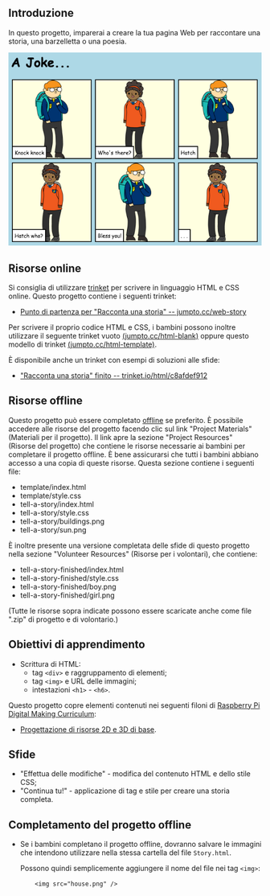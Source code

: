 ## Introduzione

In questo progetto, imparerai a creare la tua pagina Web per raccontare una storia, una barzelletta o una poesia.

![screenshot](images/story-final.png)

## Risorse online

Si consiglia di utilizzare [trinket](https://trinket.io/) per scrivere in linguaggio HTML e CSS online. Questo progetto contiene i seguenti trinket:

+ [Punto di partenza per "Racconta una storia" -- jumpto.cc/web-story](http://jumpto.cc/web-story)

Per scrivere il proprio codice HTML e CSS, i bambini possono inoltre utilizzare il seguente trinket vuoto [(jumpto.cc/html-blank)](http://jumpto.cc/html-blank) oppure questo modello di trinket [(jumpto.cc/html-template)](http://jumpto.cc/html-template).

È disponibile anche un trinket con esempi di soluzioni alle sfide:

+ ["Racconta una storia" finito -- trinket.io/html/c8afdef912](https://trinket.io/html/c8afdef912)

## Risorse offline
Questo progetto può essere completato [offline](https://www.codeclubprojects.org/en-GB/resources/webdev-working-offline/) se preferito. È possibile accedere alle risorse del progetto facendo clic sul link "Project Materials" (Materiali per il progetto). Il link apre la sezione "Project Resources" (Risorse del progetto) che contiene le risorse necessarie ai bambini per completare il progetto offline. È bene assicurarsi che tutti i bambini abbiano accesso a una copia di queste risorse. Questa sezione contiene i seguenti file:

+ template/index.html
+ template/style.css
+ tell-a-story/index.html
+ tell-a-story/style.css
+ tell-a-story/buildings.png
+ tell-a-story/sun.png

È inoltre presente una versione completata delle sfide di questo progetto nella sezione "Volunteer Resources" (Risorse per i volontari), che contiene:

+ tell-a-story-finished/index.html
+ tell-a-story-finished/style.css
+ tell-a-story-finished/boy.png
+ tell-a-story-finished/girl.png

(Tutte le risorse sopra indicate possono essere scaricate anche come file ".zip" di progetto e di volontario.)

## Obiettivi di apprendimento
+ Scrittura di HTML:
	+ tag `<div>` e raggruppamento di elementi;
	+ tag `<img>` e URL delle immagini;
	+ intestazioni `<h1>` - `<h6>`.

Questo progetto copre elementi contenuti nei seguenti filoni di [Raspberry Pi Digital Making Curriculum](http://rpf.io/curriculum):

+ [Progettazione di risorse 2D e 3D di base](https://www.raspberrypi.org/curriculum/design/creator).

## Sfide
+ "Effettua delle modifiche" - modifica del contenuto HTML e dello stile CSS;
+ "Continua tu!" - applicazione di tag e stile per creare una storia completa.

## Completamento del progetto offline
+ Se i bambini completano il progetto offline, dovranno salvare le immagini che intendono utilizzare nella stessa cartella del file `Story.html`.

	Possono quindi semplicemente aggiungere il nome del file nei tag `<img>`:

	```
		<img src="house.png" />
	``` 